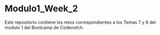# Modulo1_Week_2
Este repositorio contiene los retos correspondientes a los Temas 7 y 8 del modulo 1 del Bootcamp de Codenotch.
